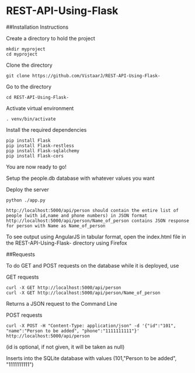 # REST-API-Using-Flask

##Installation Instructions

Create a directory to hold the project

    mkdir myproject
    cd myproject

Clone the directory 

    git clone https://github.com/VistaarJ/REST-API-Using-Flask-

Go to the directory 

    cd REST-API-Using-Flask-
  
Activate virtual environment

    . venv/bin/activate
  
Install the required dependencies

    pip install Flask
    pip install Flask-restless
    pip install Flask-sqlalchemy
    pip install Flask-cors
    
You are now ready to go!

Setup the people.db database with whatever values you want

Deploy the server

    python ./app.py
   
    http://localhost:5000/api/person should contain the entire list of people (with id,name and phone numbers) in JSON format
    http://localhost:5000/api/person/Name_of_person contains JSON response for person with Name as Name_of_person
   
To see output using AngularJS in tabular format, open the index.html file in the REST-API-Using-Flask- directory using Firefox

##Requests

To do GET and POST requests on the database while it is deployed, use 

GET requests

    curl -X GET http://localhost:5000/api/person
    curl -X GET http://localhost:5000/api/person/Name_of_person

Returns a JSON request to the Command Line

POST requests

    curl -X POST -H "Content-Type: application/json" -d '{"id":"101", "name":"Person to be added", "phone":"1111111111"}' http://localhost:5000/api/person
(id is optional, if not given, it will be taken as null)

Inserts into the SQLite database with values (101,"Person to be added", "1111111111")







